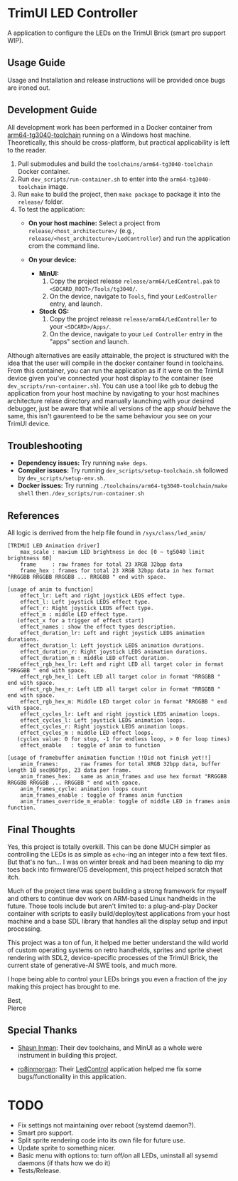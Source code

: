 # TrimUI LED Controller

A application to configure the LEDs on the TrimUI Brick (smart pro support WIP).

## Usage Guide

Usage and Installation and release instructions will be provided once bugs are ironed out.

## Development Guide

All development work has been performed in a Docker container from [arm64-tg3040-toolchain](https://github.com/pierceTee/arm64-tg3040-toolchain.git) running on a Windows host machine. Theoretically, this should be cross-platform, but practical applicability is left to the reader.

1. Pull submodules and build the `toolchains/arm64-tg3040-toolchain` Docker container.
2. Run `dev_scripts/run-container.sh` to enter into the `arm64-tg3040-toolchain` image.
3. Run `make` to build the project, then `make package` to package it into the `release/` folder.
4. To test the application:
   - **On your host machine:** Select a project from `release/<host_architecture>/` (e.g., `release/<host_architecture>/LedController`) and run the application crom the command line.

   - **On your device:**
     - **MinUI:**
       1. Copy the project release `release/arm64/LedControl.pak` to `<SDCARD_ROOT>/Tools/tg3040/`.
       2. On the device, navigate to `Tools`, find your `LedController` entry, and launch.
     - **Stock OS:**
       1. Copy the project release `release/arm64/LedController` to your `<SDCARD>/Apps/`.
       2. On the device, navigate to your `Led Controller` entry in the "apps" section and launch.

Although alternatives are easily attainable, the project is structured with the idea that the user will compile in the docker container found in toolchains. From this container, you can run the application as if it were on the TrimUI device given you've connected your host display to the container (see `dev_scripts/run-container.sh`). You can use a tool like `gdb` to debug the application from your host machine by navigating to your host machines architecture relase directory and manually launching with your desired debugger, just be aware that while all versions of the app *should* behave the same, this isn't gaurenteed to be the same behaviour you see on your TrimUI device.

## Troubleshooting

- **Dependency issues:** Try running `make deps`.
- **Compiler issues:** Try running `dev_scripts/setup-toolchain.sh` followed by `dev_scripts/setup-env.sh`.
- **Docker issues:** Try running `./toolchains/arm64-tg3040-toolchain/make shell` then`./dev_scripts/run-container.sh`

## References
All logic is derrived from the help file found in `/sys/class/led_anim/`
```
[TRIMUI LED Animation driver]
    max_scale : maxium LED brightness in dec [0 ~ tg5040 limit brightness 60]
    frame     : raw frames for total 23 XRGB 32bpp data
    frame_hex : frames for total 23 XRGB 32bpp data in hex format "RRGGBB RRGGBB RRGGBB ... RRGGBB " end with space.

[usage of anim to function]
    effect_lr: Left and right joystick LEDS effect type.
    effect_l: Left joystick LEDS effect type.
    effect_r: Right joystick LEDS effect type.
    effect_m : middle LED effect type.
   (effect_x for a trigger of effect start)
    effect_names : show the effect types description.
    effect_duration_lr: Left and right joystick LEDS animation durations.
    effect_duration_l: Left joystick LEDS animation durations.
    effect_duration_r: Right joystick LEDS animation durations.
    effect_duration_m : middle LED effect duration.
    effect_rgb_hex_lr: Left and right LED all target color in format "RRGGBB " end with space.
    effect_rgb_hex_l: Left LED all target color in format "RRGGBB " end with space.
    effect_rgb_hex_r: Left LED all target color in format "RRGGBB " end with space.
    effect_rgb_hex_m: Middle LED target color in format "RRGGBB " end with space.
    effect_cycles_lr: Left and right joystick LEDS animation loops.
    effect_cycles_l: Left joystick LEDS animation loops.
    effect_cycles_r: Right joystick LEDS animation loops.
    effect_cycles_m : middle LED effect loops.
   (cycles value: 0 for stop, -1 for endless loop, > 0 for loop times)
    effect_enable   : toggle of anim to function

[usage of framebuffer animation function !!Did not finish yet!!]
    anim_frames:       raw frames for total XRGB 32bpp data, buffer length 10 sec@60fps, 23 data per frame.
    anim_frames_hex:   same as anim_frames and use hex format "RRGGBB RRGGBB RRGGBB ... RRGGBB " end with space.
    anim_frames_cycle: animation loops count
    anim_frames_enable : toggle of frames anim function
    anim_frames_override_m_enable: toggle of middle LED in frames anim function.
```

## Final Thoughts

Yes, this project is totally overkill. This can be done MUCH simpler as controlling the LEDs is as simple as `echo`-ing an integer into a few text files. But that's no fun... I was on winter break and had been meaning to dip my toes back into firmware/OS development, this project helped scratch that itch.

Much of the project time was spent building a strong framework for myself and others to continue dev work on ARM-based Linux handhelds in the future. Those tools include but aren't limited to: a plug-and-play Docker container with scripts to easily build/deploy/test applications from your host machine and a base SDL library that handles all the display setup and input processing.

This project was a ton of fun, it helped me better understand the wild world of custom operating systems on retro handhelds, sprites and sprite sheet rendering with SDL2, device-specific processes of the TrimUI Brick, the current state of generative-AI SWE tools, and much more.

I hope being able to control your LEDs brings you even a fraction of the joy making this project has brought to me.

Best,  
Pierce

## Special Thanks 
- [Shaun Inman](https://github.com/shauninman): Their dev toolchains, and MinUI as a whole were instrument in building this project.

- [ro8inmorgan](https://github.com/ro8inmorgan): Their [LedControl](https://github.com/ro8inmorgan/LedControl) application helped me fix some bugs/functionality in this application.

# TODO 
- Fix settings not maintaining over reboot (systemd daemon?).
- Smart pro support.
- Split sprite rendering code into its own file for future use.
- Update sprite to something nicer.
- Basic menu with options to: turn off/on all LEDs, uninstall all sysemd daemons (if thats how we do it)
- Tests/Release.